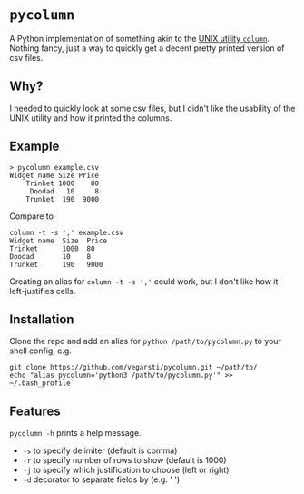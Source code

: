 # `pycolumn`
A Python implementation of something akin to the [UNIX utility `column`](https://linux.die.net/man/1/column). Nothing fancy, just a way to quickly get a decent pretty printed version of csv files.

## Why?
I needed to quickly look at some csv files, but I didn't like the usability of the UNIX utility and how it printed the columns.

## Example

```
> pycolumn example.csv
Widget name Size Price
    Trinket 1000    80
     Doodad   10     8
    Trunket  190  9000
```

Compare to

```
column -t -s ',' example.csv
Widget name  Size  Price
Trinket      1000  80
Doodad       10    8
Trunket      190   9000
```
Creating an alias for `column -t -s ','` could work, but I don't like how it left-justifies cells.

## Installation

Clone the repo and add an alias for `python /path/to/pycolumn.py` to your shell config, e.g.

```
git clone https://github.com/vegarsti/pycolumn.git ~/path/to/
echo "alias pycolumn='python3 /path/to/pycolumn.py'" >> ~/.bash_profile`
```

## Features
`pycolumn -h` prints a help message.

* `-s` to specify delimiter (default is comma)
* `-r` to specify number of rows to show (default is 1000)
* `-j` to specify which justification to choose (left or right)
* `-d` decorator to separate fields by (e.g. ' ')
